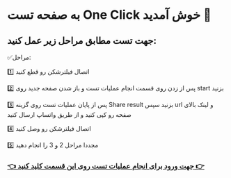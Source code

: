 # به صفحه تست One Click خوش آمدید 👋 

## جهت تست مطابق مراحل زیر عمل کنید:

✅️مراحل:

1️⃣ اتصال فیلترشکن رو قطع کنید

2️⃣ پس از زدن روی قسمت انجام عملیات تست و باز شدن صفحه جدید روی start بزنید

3️⃣ پس از پایان عملیات تست روی گزینه Share result بزنید سپس url و لینک بالای صفحه رو کپی کنید و از طریق واتساپ ارسال کنید

4️⃣ اتصال فیلترشکن رو وصل کنید

5️⃣ مجددا مراحل 2 و 3 را انجام دهید  

### [👈 جهت ورود برای انجام عملیات تست روی این قسمت کلید کنید 👉](https://www.meter.net/ping-test/)
